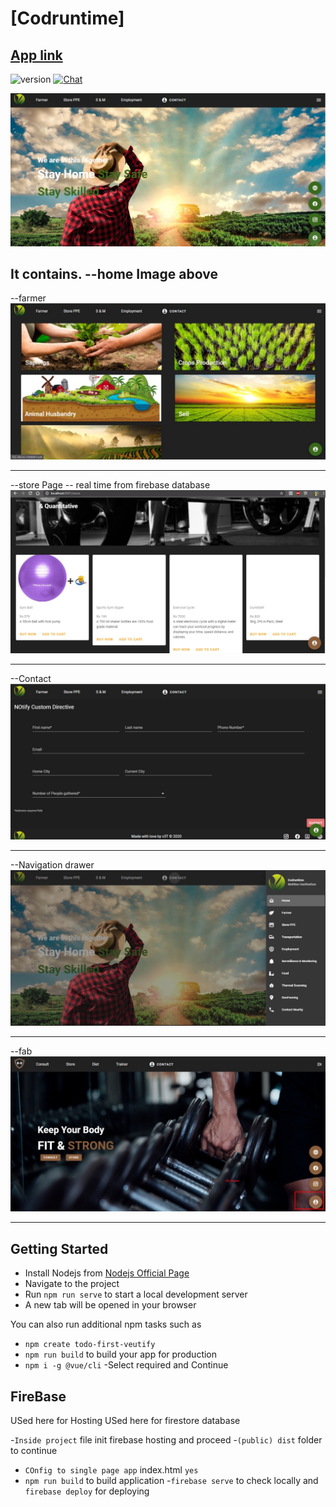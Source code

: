 # [Codruntime]

## [App link](https://fitness-b79f7.firebaseapp.com/)

![version](https://img.shields.io/badge/version-1.0-blue.svg)   [![Chat](https://img.shields.io/badge/chat-on%20instagram-7289da.svg)](https://www.instagram.com/chirag_hs_/?hl=en)

![Product Gif](/images/home.jpeg)



It contains.
--home Image above 
------------------------------------------------------------

--farmer 
![Product Gif](/images/farmer.jpeg)

------------------------------------------------------------


--store Page -- real time from firebase database
![Product Gif](/images/store.jpeg)




------------------------------------------------------------

--Contact 
![Product Gif](/images/contactform.jpeg)


------------------------------------------------------------

--Navigation drawer 
![Product Gif](/images/navdrawer.jpeg)


------------------------------------------------------------

--fab 
![Product Gif](/images/floatingfab.jpeg)


------------------------------------------------------------


## Getting Started
- Install Nodejs from [Nodejs Official Page](https://nodejs.org/en/)
- Navigate to the project
- Run `npm run serve` to start a local development server
- A new tab will be opened in your browser

You can also run additional npm tasks such as
- `npm create todo-first-veutify`
- `npm run build` to build your app for production
- `npm i -g @vue/cli`
-Select required and Continue


## FireBase
USed here for Hosting
USed here for firestore database

-`Inside project` file init firebase hosting and proceed
-`(public) dist` folder to continue
- `COnfig to single page app` index.html `yes`
- `npm run build` to build application
-`firebase serve` to check locally and `firebase deploy` for deploying
